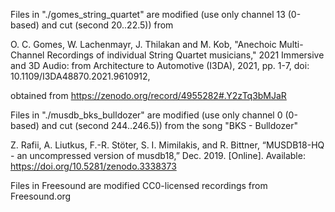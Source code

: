 Files in "./gomes_string_quartet" are modified (use only channel 13 (0-based) and cut (second 20..22.5)) from 

O. C. Gomes, W. Lachenmayr, J. Thilakan and M. Kob, "Anechoic Multi-Channel Recordings of individual String Quartet musicians," 2021 Immersive and 3D Audio: from Architecture to Automotive (I3DA), 2021, pp. 1-7, doi: 10.1109/I3DA48870.2021.9610912,

obtained from https://zenodo.org/record/4955282#.Y2zTq3bMJaR


Files in "./musdb_bks_bulldozer" are modified (use only channel 0 (0-based) and cut (second 244..246.5)) from
the song "BKS - Bulldozer"

Z. Rafii, A. Liutkus, F.-R. Stöter, S. I. Mimilakis, and R. Bittner,
“MUSDB18-HQ - an uncompressed version of musdb18,” Dec. 2019.
[Online]. Available: https://doi.org/10.5281/zenodo.3338373


Files in Freesound are modified CC0-licensed recordings from Freesound.org



